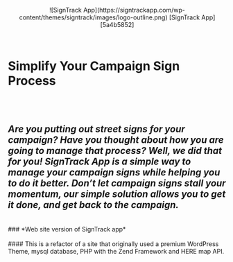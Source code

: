 <p align="center">![SignTrack App](https://signtrackapp.com/wp-content/themes/signtrack/images/logo-outline.png) [SignTrack App][5a4b5852]

  [5a4b5852]: https://signtrackapp.com/ "SignTrack App"
<br>

# Simplify Your Campaign Sign Process
<br><br>

 ## _Are you putting out street signs for your campaign? Have you thought about how you are going to manage that process? Well, we did that for you! SignTrack App is a simple way to manage your campaign signs while helping you to do it better. Don’t let campaign signs stall your momentum, our simple solution allows you to get it done, and get back to the campaign._
<br>
### *Web site version of SignTrack app*
<br><br>
#### This is a refactor of a site that originally used a premium WordPress Theme, mysql database, PHP with the Zend Framework and HERE map API.</p>
